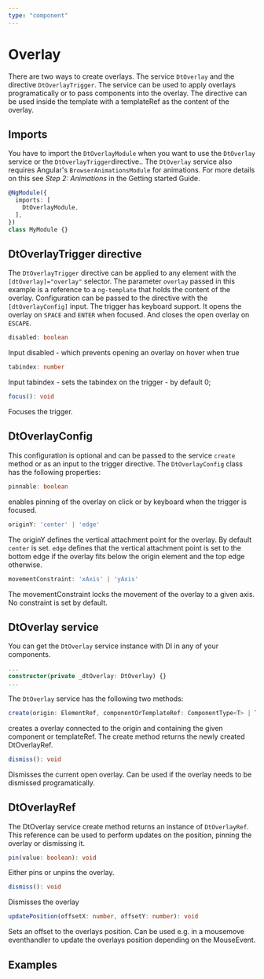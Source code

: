 ```yaml
---
type: "component"
---
```


# Overlay

<docs-source-example example="DefaultOverlayExampleComponent"></docs-source-example>

There are two ways to create overlays. The service `DtOverlay` and the directive `DtOverlayTrigger`.
The service can be used to apply overlays programatically or to pass components into the overlay.
The directive can be used inside the template with a templateRef as the content of the overlay.

## Imports

You have to import the `DtOverlayModule` when you want to use the `DtOverlay` service or the `DtOverlayTrigger`directive..
The `DtOverlay` service also requires Angular's `BrowserAnimationsModule` for animations. For more details on this see *Step 2: Animations* in the Getting started Guide.

```typescript
@NgModule({
  imports: [
    DtOverlayModule,
  ],
})
class MyModule {}
```

## DtOverlayTrigger directive

The `DtOverlayTrigger` directive can be applied to any element with the `[dtOverlay]="overlay"` selector. The parameter `overlay` passed in this example is a reference to a `ng-template` that holds the content of the overlay.
Configuration can be passed to the directive with the `[dtOverlayConfig]` input. The trigger has keyboard support. It opens the overlay on `SPACE` and `ENTER` when focused. And closes the open overlay on `ESCAPE`.

```typescript
disabled: boolean 
```
Input disabled - which prevents opening an overlay on hover when true
```typescript
tabindex: number
```
Input tabindex - sets the tabindex on the trigger - by default 0;

```typescript
focus(): void 
```
Focuses the trigger.

## DtOverlayConfig

This configuration is optional and can be passed to the service `create` method or as an input to the trigger directive. 
The `DtOverlayConfig` class has the following properties: 

```typescript
pinnable: boolean
```
enables pinning of the overlay on click or by keyboard when the trigger is focused.

```typescript
originY: 'center' | 'edge'
```
The originY defines the vertical attachment point for the overlay. By default `center` is set. `edge` defines that the vertical attachment point is set to the bottom edge if the overlay fits below the origin element and the top edge otherwise.

```typescript
movementConstraint: 'xAxis' | 'yAxis'
```
The movementConstraint locks the movement of the overlay to a given axis. No constraint is set by default.

## DtOverlay service

You can get the `DtOverlay` service instance with DI in any of your components.

```typescript
...
constructor(private _dtOverlay: DtOverlay) {}
...
```

The `DtOverlay` service has the following two methods:

```typescript
create(origin: ElementRef, componentOrTemplateRef: ComponentType<T> | TemplateRef<T>, config?: DtOverlayConfig): DtOverlayRef
```
creates a overlay connected to the origin and containing the given component or templateRef. The create method returns the newly created DtOverlayRef.

```typescript
dismiss(): void
```
Dismisses the current open overlay. Can be used if the overlay needs to be dismissed programatically.

## DtOverlayRef

The DtOverlay service create method returns an instance of `DtOverlayRef`. This reference can be used to perform updates on the position, pinning the overlay or dismissing it.

```typescript
pin(value: boolean): void 
```
Either pins or unpins the overlay.

```typescript
dismiss(): void 
```
Dismisses the overlay

```typescript
updatePosition(offsetX: number, offsetY: number): void
```
Sets an offset to the overlays position. Can be used e.g. in a mousemove eventhandler to update the overlays position depending on the MouseEvent.


## Examples

<docs-source-example example="TimelineOverlayExampleComponent"></docs-source-example>

<docs-source-example example="ProgrammaticOverlayExampleComponent"></docs-source-example>
